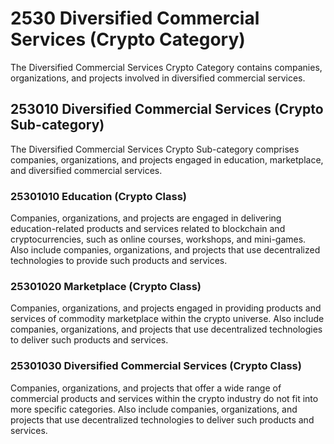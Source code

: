 # 2530 Diversified Commercial Services (Crypto Category)

The Diversified Commercial Services Crypto Category contains companies, organizations, and projects involved in diversified commercial services.



## 253010 Diversified Commercial Services (Crypto Sub-category)

The Diversified Commercial Services Crypto Sub-category comprises companies, organizations, and projects engaged in education, marketplace, and diversified commercial services.

### 25301010 Education (Crypto Class)

Companies, organizations, and projects are engaged in delivering education-related products and services related to blockchain and cryptocurrencies, such as online courses, workshops, and mini-games. Also include companies, organizations, and projects that use decentralized technologies to provide such products and services.

### 25301020 Marketplace (Crypto Class)

Companies, organizations, and projects engaged in providing products and services of commodity marketplace within the crypto universe. Also include companies, organizations, and projects that use decentralized technologies to deliver such products and services.

### 25301030 Diversified Commercial Services (Crypto Class)

Companies, organizations, and projects that offer a wide range of commercial products and services within the crypto industry do not fit into more specific categories. Also include companies, organizations, and projects that use decentralized technologies to deliver such products and services.
